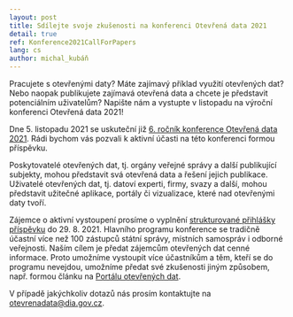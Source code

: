 ```yaml
---
layout: post
title: Sdílejte svoje zkušenosti na konferenci Otevřená data 2021
detail: true
ref: Konference2021CallForPapers
lang: cs
author: michal_kubáň
---
```


Pracujete s otevřenými daty?
Máte zajímavý příklad využití otevřených dat?
Nebo naopak publikujete zajímavá otevřená data a chcete je představit potenciálním uživatelům?
Napište nám a vystupte v listopadu na výroční konferenci Otevřená data 2021!
<!--more-->

Dne 5. listopadu 2021 se uskuteční již [6. ročník konference Otevřená data 2021].
Rádi bychom vás pozvali k aktivní účasti na této konferenci formou příspěvku.

Poskytovatelé otevřených dat, tj. orgány veřejné správy a další publikující subjekty, mohou představit svá otevřená data a řešení jejich publikace.
Uživatelé otevřených dat, tj. datoví experti, firmy, svazy a další, mohou představit užitečné aplikace, portály či vizualizace, které nad otevřenými daty tvoří.

Zájemce o aktivní vystoupení prosíme o vyplnění [strukturované přihlášky příspěvku] do 29. 8. 2021.
Hlavního programu konference se tradičně účastní více než 100 zástupců státní správy, místních samospráv i odborné veřejnosti.
Naším cílem je předat zájemcům otevřených dat cenné informace.
Proto umožníme vystoupit více účastníkům a těm, kteří se do programu nevejdou, umožníme předat své zkušenosti jiným způsobem, např. formou článku na [Portálu otevřených dat].

V případě jakýchkoliv dotazů nás prosím kontaktujte na [otevrenadata@dia.gov.cz].

[6. ročník konference Otevřená data 2021]: https://opendata.gov.cz/edu:konference:2021 "Konference Otevřená data 2021"
[strukturované přihlášky příspěvku]: https://docs.google.com/forms/d/e/1FAIpQLSelFrZN5LYgTtbGSEIe9jgz23ABAABOfXWp68tdCgPSqzXwUA/viewform "Přihláška příspěvku na konferenci Otevřená data 2021"
[Portálu otevřených dat]: https://data.gov.cz/články/ "Portál otevřených dat"
[otevrenadata@dia.gov.cz]: mailto:otevrenadata@dia.gov.cz "E-mail otevřených dat"